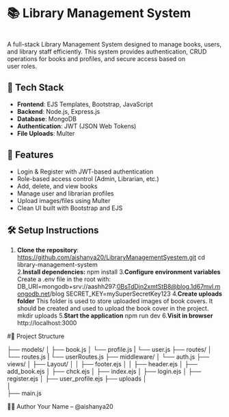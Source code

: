 # 📚 Library Management System
<br>A full-stack Library Management System designed to manage books, users, and library staff efficiently. This system provides authentication, CRUD operations for books and profiles, and secure access based on <br>user roles.
<br>
## 🚀 Tech Stack
- **Frontend**: EJS Templates, Bootstrap, JavaScript
- **Backend**: Node.js, Express.js
- **Database**: MongoDB
- **Authentication**: JWT (JSON Web Tokens)
- **File Uploads**: Multer

## 🔑 Features
- Login & Register with JWT-based authentication
- Role-based access control (Admin, Librarian, etc.)
- Add, delete, and view books
- Manage user and librarian profiles
- Upload images/files using Multer
- Clean UI built with Bootstrap and EJS

## 🛠️ Setup Instructions
1. **Clone the repository**:
 https://github.com/aishanya20/LibraryManagementSyestem.git
 cd library-management-system
<br>2.**Install dependencies:**
npm install
3.**Configure environment variables**
   Create a .env file in the root with:
   DB_URI=mongodb+srv://aashh297:0BsTdDjn2xmtStB8@blog.1d67mvl.mongodb.net/blog
   SECRET_KEY=mySuperSecretKey123
4.**Create uploads folder**
   This folder is used to store uploaded images of book covers. It should be created and used to upload the book cover in the project.
   mkdir uploads
5.**Start the application**
   npm run dev
6.**Visit in browser**
   http://localhost:3000

#📂 Project Structure

├── models/
│   ├── book.js
│   └── profile.js
|   └── user.js
├── routes/
│   └── routes.js
|   └── userRoutes.js
├── middleware/
│   └── auth.js
├── views/
│   ├── Layout/
│   │   ├── footer.ejs
│   │   ├── header.ejs
│   ├── add_book.ejs
│   ├── chck.ejs
│   ├── index.ejs
│   ├── login.ejs
│   ├── register.ejs
│   ├── user_profile.ejs
├── uploads
│   
│   
├── main.js   

👩‍💻 Author
Your Name – @aishanya20

















